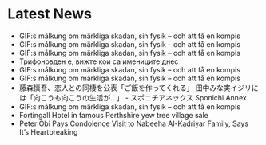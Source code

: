 # Latest News
-  GIF:s målkung om märkliga skadan, sin fysik – och att få en kompis
-  GIF:s målkung om märkliga skadan, sin fysik – och att få en kompis
-  GIF:s målkung om märkliga skadan, sin fysik – och att få en kompis
-  Трифоновден е, вижте кои са имениците днес
-  GIF:s målkung om märkliga skadan, sin fysik – och att få en kompis
-  GIF:s målkung om märkliga skadan, sin fysik – och att få en kompis
-  藤森慎吾、恋人との同棲を公表「ご飯を作ってくれる」 田中みな実イジリには「向こうも向こうの生活が…」 - スポニチアネックス Sponichi Annex
-  GIF:s målkung om märkliga skadan, sin fysik – och att få en kompis
-  Fortingall Hotel in famous Perthshire yew tree village sale
-  Peter Obi Pays Condolence Visit to Nabeeha Al-Kadriyar Family, Says It’s Heartbreaking
